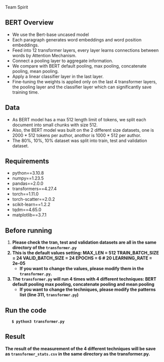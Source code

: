 Team Spirit

## BERT Overview
+ We use the Bert-base uncased model​
+ Each paragraph generates word embeddings and word position embeddings.​
+ Feed into 12 transformer layers, every layer learns connections between words by Attention Mechanism.​
+ Connect a pooling layer to aggregate information.​
+ We compare with BERT default pooling, max pooling, concatenate pooling, mean pooling.
+ Apply a linear classifier layer in the last layer.​
+ Fine-tuning the weights is applied only on the last 4 transformer layers, the pooling layer and the classifier layer which can significantly save training time.

## Data
+ As BERT model has a max 512 length limit of tokens, we split each document into small chunks with size 512.
+ Also, the BERT model was built on the 2 different size datasets, one is 2000 * 512 tokens per author, anothor is 1000 * 512 per author.
+ The 80%, 10%, 10% dataset was split into train, test and validation dataset.

## Requirements
+ python==3.10.8
+ numpy==1.23.5
+ pandas==2.0.0
+ transformers==4.27.4
+ torch==1.11.0
+ torch-scatter==2.0.2
+ scikit-learn==1.2.2
+ tqdm==4.65.0
+ matplotlib==3.7.1

## Before running
1. <b> Please check the tran, test and validation datasets are all in the same directory of the `transformer.py`
2. This is the default values setting:
    MAX_LEN = 512
    TRAIN_BATCH_SIZE = 24
    VALID_BATCH_SIZE = 24
    EPOCHS = 6 # 20
    LEARNING_RATE = 2e-05
    * If you want to change the values, please modify them in the `transformer.py`.
3. The `transformer.py` will run 4 times with 4 different techniques: 
        BERT default pooling max pooling, concatenate pooling and mean pooling
    * If you want to change the techniques, please modify the patterns list (line 311, `transformer.py`)

## Run the code

```
   $ python3 transformer.py
```

## Result
The result of the measurement of the 4 different techniques will be save as `transformer_stats.csv` in the same directory as the transformer.py.
